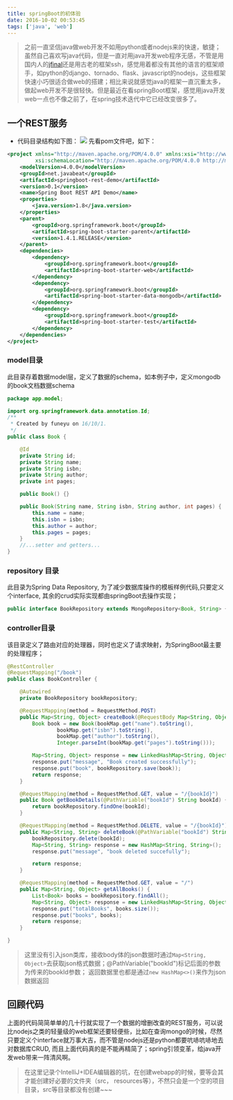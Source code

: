 ```yaml
---
title: springBoot的初体验
date: 2016-10-02 00:53:45
tags: ['java', 'web']
---
```

> 之前一直坚信java做web开发不如用python或者nodejs来的快速，敏捷；虽然自己喜欢写java代码，但是一直对用java开发web程序无感，不管是用国内人的[jfinal](http://www.jfinal.com/)还是用古老的框架ssh，感觉用着都没有其他的语言的框架顺手，如python的django、tornado、flask、javascript的nodejs，这些框架快速小巧很适合做web的搭建；相比来说就感觉java的框架一直沉重太多，做起web开发不是很轻快。但是最近在看springBoot框架，感觉用java开发web一点也不像之前了，在spring技术迭代中它已经改变很多了。
<!--more-->
## 一个REST服务
+ 代码目录结构如下图：
![](/img/posts/spring-boot.png)
先看pom文件吧，如下：
``` xml
<project xmlns="http://maven.apache.org/POM/4.0.0" xmlns:xsi="http://www.w3.org/2001/XMLSchema-instance"
         xsi:schemaLocation="http://maven.apache.org/POM/4.0.0 http://maven.apache.org/xsd/maven-4.0.0.xsd">
    <modelVersion>4.0.0</modelVersion>
    <groupId>net.javabeat</groupId>
    <artifactId>springboot-rest-demo</artifactId>
    <version>0.1</version>
    <name>Spring Boot REST API Demo</name>
    <properties>
        <java.version>1.8</java.version>
    </properties>
    <parent>
        <groupId>org.springframework.boot</groupId>
        <artifactId>spring-boot-starter-parent</artifactId>
        <version>1.4.1.RELEASE</version>
    </parent>
    <dependencies>
        <dependency>
            <groupId>org.springframework.boot</groupId>
            <artifactId>spring-boot-starter-web</artifactId>
        </dependency>
        <dependency>
            <groupId>org.springframework.boot</groupId>
            <artifactId>spring-boot-starter-data-mongodb</artifactId>
        </dependency>
        <dependency>
            <groupId>org.springframework.boot</groupId>
            <artifactId>spring-boot-starter-test</artifactId>
        </dependency>
    </dependencies>
</project>
```
### model目录
此目录存着数据model层，定义了数据的schema，如本例子中，定义mongodb 的book文档数据schema
``` java
package app.model;

import org.springframework.data.annotation.Id;
/**
 * Created by funeyu on 16/10/1.
 */
public class Book {

    @Id
    private String id;
    private String name;
    private String isbn;
    private String author;
    private int pages;

    public Book() {}

    public Book(String name, String isbn, String author, int pages) {
        this.name = name;
        this.isbn = isbn;
        this.author = author;
        this.pages = pages;
    }
    //...setter and getters...
}

```
### repository 目录
此目录为Spring Data Repository, 为了减少数据库操作的模板样例代码,只要定义个interface, 其余的crud实际实现都由springBoot去操作实现；
``` java
public interface BookRepository extends MongoRepository<Book, String> {}
```
### controller目录
该目录定义了路由对应的处理器，同时也定义了请求映射，为SpringBoot最主要的处理程序；
``` java
@RestController
@RequestMapping("/book")
public class BookController {

    @Autowired
    private BookRepository bookRepository;

    @RequestMapping(method = RequestMethod.POST)
    public Map<String, Object> createBook(@RequestBody Map<String, Object> bookMap) {
        Book book = new Book(bookMap.get("name").toString(),
                bookMap.get("isbn").toString(),
                bookMap.get("author").toString(),
                Integer.parseInt(bookMap.get("pages").toString()));

        Map<String, Object> response = new LinkedHashMap<String, Object>();
        response.put("message", "Book created successfully");
        response.put("book", bookRepository.save(book));
        return response;
    }

    @RequestMapping(method = RequestMethod.GET, value = "/{bookId}")
    public Book getBookDetails(@PathVariable("bookId") String bookId) {
        return bookRepository.findOne(bookId);
    }

    @RequestMapping(method = RequestMethod.DELETE, value = "/{bookId}")
    public Map<String, String> deleteBook(@PathVariable("bookId") String bookId) {
        bookRepository.delete(bookId);
        Map<String, String> response = new HashMap<String, String>();
        response.put("message", "book deleted succefully");

        return response;
    }

    @RequestMapping(method = RequestMethod.GET, value = "/")
    public Map<String, Object> getAllBooks() {
        List<Book> books = bookRepository.findAll();
        Map<String, Object> response = new LinkedHashMap<String, Object>();
        response.put("totalBooks", books.size());
        response.put("books", books);
        return response;
    }

}
```
> 这里没有引入json类库，接收body体的json数据时通过`Map<String, Object>`去获取json格式数据；@PathVariable("bookId")标记后面的参数为传来的bookId参数；
返回数据里也都是通过`new HashMap<>()`来作为json数据返回

## 回顾代码
上面的代码简简单单的几十行就实现了一个数据的增删改查的REST服务，可以说比nodejs之类的轻量级的web框架还要轻便些，比如在查询mongo的时候，尽然只要定义个interface就万事大吉，而不管是nodejs还是python都要吭哧吭哧地去对数据库CRUD,
而且上面代码真的是不能再精简了；spring引领变革，给java开发web带来一阵清风啊。
> 在这里记录个IntelliJ+IDEA编辑器的坑，在创建webapp的时候，要等会其才能创建好必要的文件夹（src， resources等），不然只会是一个空的项目目录，src等目录都没有创建~~~
